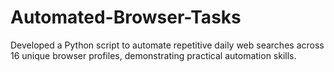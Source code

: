 # Automated-Browser-Tasks
Developed a Python script to automate repetitive daily web searches across 16 unique browser profiles, demonstrating practical automation skills.
